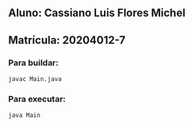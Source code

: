 ## Aluno: Cassiano Luis Flores Michel

## Matrícula: 20204012-7

### Para buildar:

```
javac Main.java
```

### Para executar:

```
java Main
```
